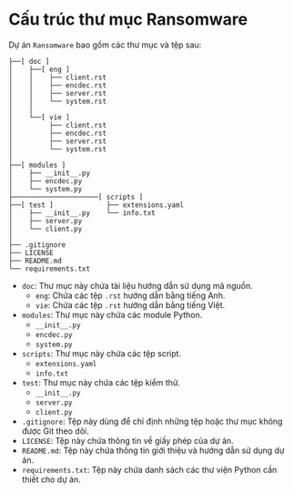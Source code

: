 # Cấu trúc thư mục Ransomware

Dự án `Ransomware` bao gồm các thư mục và tệp sau:
```
├──[ doc ]
│    ├──[ eng ]
│    │    ├── client.rst
│    │    ├── encdec.rst
│    │    ├── server.rst
│    │    └── system.rst
│    │
│    └──[ vie ]
│         ├── client.rst
│         ├── encdec.rst
│         ├── server.rst
│         └── system.rst
│
├──[ modules ]        
│    ├── __init__.py    
│    ├── encdec.py
│    └── system.py
├─────────────────────[ scripts ]
├──[ test ]             ├── extensions.yaml
│    ├── __init__.py    └── info.txt
│    ├── server.py 
│    └── client.py
│
├── .gitignore
├── LICENSE
├── README.md
└── requirements.txt
```
- `doc`: Thư mục này chứa tài liệu hướng dẫn sử dụng mã nguồn.
    - `eng`: Chứa các tệp `.rst` hướng dẫn bằng tiếng Anh.
    - `vie`: Chứa các tệp `.rst` hướng dẫn bằng tiếng Việt.
- `modules`: Thư mục này chứa các module Python.
    - `__init__.py`
    - `encdec.py`
    - `system.py`
- `scripts`: Thư mục này chứa các tệp script.
    - `extensions.yaml`
    - `info.txt`
- `test`: Thư mục này chứa các tệp kiểm thử.
    - `__init__.py`
    - `server.py`
    - `client.py`
- `.gitignore`: Tệp này dùng để chỉ định những tệp hoặc thư mục không được Git theo dõi.
- `LICENSE`: Tệp này chứa thông tin về giấy phép của dự án.
- `README.md`: Tệp này chứa thông tin giới thiệu và hướng dẫn sử dụng dự án.
- `requirements.txt`: Tệp này chứa danh sách các thư viện Python cần thiết cho dự án.
